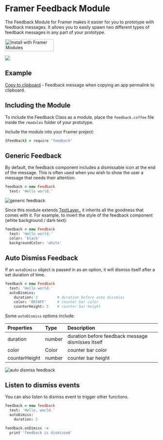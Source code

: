 # Framer Feedback Module

The Feedback Module for Framer makes it easier for you to prototype with feedback messages. It allows you to easily spawn two different types of feedback messages in any part of your prototype.

<a href='https://open.framermodules.com/framer-feedback'>
    <img alt='Install with Framer Modules'
    src='https://www.framermodules.com/assets/badge@2x.png' width='160' height='40' />
</a>

[![](https://media.giphy.com/media/3gL42l3ppwJC6eKxem/source.gif)](https://framer.cloud/UbNRL)

## Example

[Copy to clipboard](https://framer.cloud/GUsVL) - Feedback message when copying an app permalink to clipboard.

## Including the Module

To include the Feedback Class as a module, place the `feedback.coffee` file inside the `/modules` folder of your prototype.

Include the module into your Framer project:

```coffee
{Feedback} = require "feedback"
```

## Generic Feedback

By default, the feedback component includes a dismissable icon at the end of the message. This is often used when you wish to show the user a message that needs their attention.

```coffee
feedback = new Feedback
  text: 'Hello world.'
```

![generic feedback](https://media.giphy.com/media/4ZobZB3GghKGwR1KVp/source.gif)

Since this module extends [TextLayer.](https://framer.com/docs/#text.textlayer), it inherits all the goodness that comes with it.  For example, to invert the style of the feedback component (white background / dark text):

```coffee
feedback = new Feedback
  text: 'Hello world.'
  color: 'black'
  backgroundColor: 'white'
```

## Auto Dismiss Feedback

If an `autoDimiss` object is passed in as an option, it will dismiss itself after a set duration of time.

```coffee
feedback = new Feedback
  text: 'Hello world.'
  autoDismiss:
    duration: 3         # duration before auto dissmiss
    color: '007AFF'     # counter bar color
    counterHeight: 5    # counter bar height
```

Some `autoDismiss` options include:

| Properties | Type   | Description                                       |
| :--------- | :----- | :------------------------------------------------ |
| duration   | number | duration before feedback message dismisses itself |
| color           |    Color | counter bar color                                                  |
|counterHeight   |number   |counter bar height   |

![auto dismiss feedback](https://media.giphy.com/media/O5txiLniPd3nI0CKcG/source.gif)

## Listen to dismiss events

You can also listen to dismiss event to trigger other functions.

```coffee
feedback = new feedback
  text: 'Hello, world.'
  autoDimiss:
    duration: 2

feedback.onDimiss ->
  print 'feedback is dismissed'
```
